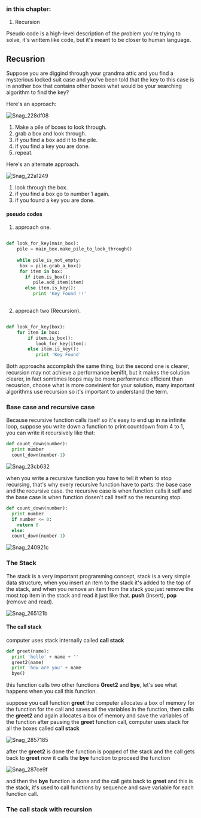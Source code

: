 ### in this chapter:

1. Recursion

Pseudo code is a high-level description of the problem you're trying to solve, it's writtem like code, but it's meant to be closer to human language.
 
## Recusrion

Suppose you are diggind through your grandma attic and you find a mysterious locked suit case and you've been told that the key to this case is in another box that contains other boxes what would be your searching algorithm to find the key? 

Here's an approach: 

![Snag_228df08](https://user-images.githubusercontent.com/56140418/128757926-3688d137-14d2-4cee-808f-f30dc3f7e182.png)


1. Make a pile of boxes to look through. 
2. grab a box and look through.
3. if you find a box add it to the pile.
4. if you find a key you are done.
5. repeat.

Here's an alternate approach.

![Snag_22a1249](https://user-images.githubusercontent.com/56140418/128758100-a9343d0a-00a1-41e5-af09-36d74e181569.png)

1. look through the box.
2. if you find a box go to number 1 again.
3. if you found a key you are done.

#### pseudo codes 

1. approach one.

```python

def look_for_key(main_box):
    pile = main_box.make_pile_to_look_through()
    
    while pile_is_not_empty:
     box = pile.grab_a_box()
     for item in box: 
       if item.is_box():
          pile.add_item(item)
       else item.is_key():
          print 'Key Found !!'
  
```
2. approach two (Recursion).


```python

def look_for_key(box):
    for item in box:
        if item.is_box():
           look_for_key(item):
        else item.is_key():
           print 'Key Found'

```

Both approachs accomplish the same thing, but the second one is clearer, recursion may not achieve a performance benifit, but it makes the solution clearer, in fact somtimes loops may be more performance efficient than recusrion, choose what is more convinient for your solution, many important algorithms use recursion so it's important to understand the term.

### Base case and recursive case

Because recursive function calls itself so it's easy to end up in na infinite loop, suppose you write down a function to print countdown from 4 to 1, you can write it recursively like that: 

```python
def count_down(number):
  print number
  count_down(number-1)
```
![Snag_23cb632](https://user-images.githubusercontent.com/56140418/128760686-f78674ea-c587-4c4a-bba0-0a18baed018f.png)

when you write a recursive function you have to tell it when to stop recursing, that's why every recursive function have to parts: the base case and the recursive case. the recursive case is when function calls it self and the base case is when function dosen't call itself so the recursing stop.

```python
def count_down(number):
  print number
  if number <= 0:
    return 0
  else:
  count_down(number-1) 
```

![Snag_240921c](https://user-images.githubusercontent.com/56140418/128761216-5d75f0a5-e4c3-431a-a81f-38b667696586.png)

### The Stack

The stack is a very important programming concept, stack is a very simple data structure, when you insert an item to the stack it's added to the top of the stack, and when you remove an item from the stack you just remove the most top item in the stack and read it just like that.
**push** (insert), **pop** (remove and read).

![Snag_265121b](https://user-images.githubusercontent.com/56140418/128765855-5d01996a-fec8-490f-b557-a4e8c3ce930c.png)

#### The call stack

computer uses stack internally called **call stack** 

```python
def greet(name):
  print 'hello' + name + ''
  greet2(name)
  print 'how are you' + name
  bye()
```
this function calls two other functions **Greet2** and **bye**, let's see what happens when you call this function.

suppose you call function **greet** the computer allocates a box of memory for the function for the call and saves all the variables in the function, then calls the **greet2** and again allocates a box of memory and save the variables of the function after pausing the **greet** function call, computer uses stack for all the boxes called **call stack** 

![Snag_2857185](https://user-images.githubusercontent.com/56140418/128769947-bfa25332-f3a9-491c-baf4-6285249979db.png)

after the **greet2** is done the function is popped of the stack and the call gets back to **greet** now it calls the **bye** function to proceed the function 

![Snag_287ce9f](https://user-images.githubusercontent.com/56140418/128770257-16c8a665-3167-4a38-803b-d2cdfadf001d.png)

and then the **bye** function is done and the call gets back to **greet** and this is the stack, it's used to call functions by sequence and save variable for each function call.

### The call stack with recursion









